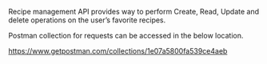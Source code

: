Recipe management API provides way to perform Create, Read, Update and delete operations on the user’s favorite recipes.


Postman collection for requests can be accessed in the below location.

https://www.getpostman.com/collections/1e07a5800fa539ce4aeb


